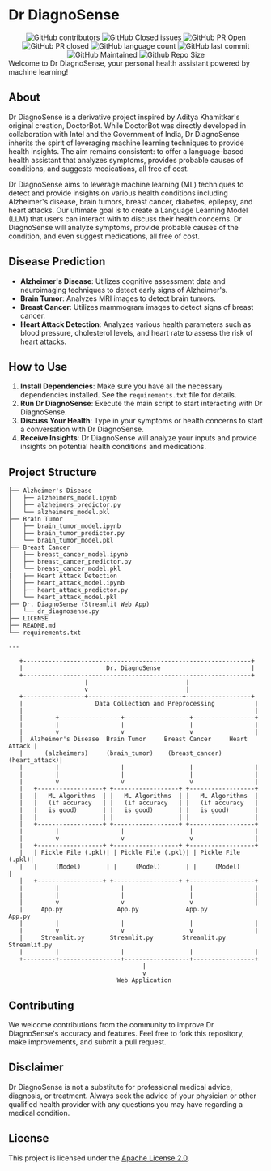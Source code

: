 # Dr DiagnoSense
<div align='center'>
  <img src="https://img.shields.io/github/contributors/TheNaiveSamosa/Dr-DiagnoSense?style=for-the-badge&color=blue" alt="GitHub contributors">
  <img src="https://img.shields.io/github/issues-closed-raw/TheNaiveSamosa/Dr-DiagnoSense?style=for-the-badge&color=brightgreen" alt="GitHub Closed issues">
  <img src="https://img.shields.io/github/issues-pr/TheNaiveSamosa/Dr-DiagnoSense?style=for-the-badge&color=aqua" alt="GitHub PR Open">
  <img src="https://img.shields.io/github/issues-pr-closed-raw/TheNaiveSamosa/Dr-DiagnoSense?style=for-the-badge&color=blue" alt="GitHub PR closed">
  <img src="https://img.shields.io/github/languages/count/TheNaiveSamosa/Dr-DiagnoSense?style=for-the-badge&color=brightgreen" alt="GitHub language count">
  <img src="https://img.shields.io/github/last-commit/TheNaiveSamosa/Dr-DiagnoSense?style=for-the-badge&color=blue" alt="GitHub last commit">
  <img src="https://img.shields.io/badge/Maintained%3F-yes-brightgreen.svg?style=for-the-badge" alt="GitHub Maintained">
  <img src="https://img.shields.io/github/repo-size/TheNaiveSamosa/Dr-DiagnoSense?style=for-the-badge&color=aqua" alt="Github Repo Size">
</div>
Welcome to Dr DiagnoSense, your personal health assistant powered by machine learning!

## About
Dr DiagnoSense is a derivative project inspired by Aditya Khamitkar's original creation, DoctorBot. While DoctorBot was directly developed in collaboration with Intel and the Government of India, Dr DiagnoSense inherits the spirit of leveraging machine learning techniques to provide health insights. The aim remains consistent: to offer a language-based health assistant that analyzes symptoms, provides probable causes of conditions, and suggests medications, all free of cost.

Dr DiagnoSense aims to leverage machine learning (ML) techniques to detect and provide insights on various health conditions including Alzheimer's disease, brain tumors, breast cancer, diabetes, epilepsy, and heart attacks. Our ultimate goal is to create a Language Learning Model (LLM) that users can interact with to discuss their health concerns. Dr DiagnoSense will analyze symptoms, provide probable causes of the condition, and even suggest medications, all free of cost.

## Disease Prediction
- **Alzheimer's Disease**: Utilizes cognitive assessment data and neuroimaging techniques to detect early signs of Alzheimer's.
- **Brain Tumor**: Analyzes MRI images to detect brain tumors.
- **Breast Cancer**: Utilizes mammogram images to detect signs of breast cancer.
- **Heart Attack Detection**: Analyzes various health parameters such as blood pressure, cholesterol levels, and heart rate to assess the risk of heart attacks.

## How to Use
1. **Install Dependencies**: Make sure you have all the necessary dependencies installed. See the `requirements.txt` file for details.
2. **Run Dr DiagnoSense**: Execute the main script to start interacting with Dr DiagnoSense.
3. **Discuss Your Health**: Type in your symptoms or health concerns to start a conversation with Dr DiagnoSense.
4. **Receive Insights**: Dr DiagnoSense will analyze your inputs and provide insights on potential health conditions and medications.

## Project Structure
    ├── Alzheimer's Disease
    │   ├── alzheimers_model.ipynb
    │   ├── alzheimers_predictor.py
    │   └── alzheimers_model.pkl
    ├── Brain Tumor
    │   ├── brain_tumor_model.ipynb
    │   ├── brain_tumor_predictor.py
    │   └── brain_tumor_model.pkl
    ├── Breast Cancer
    │   ├── breast_cancer_model.ipynb
    │   ├── breast_cancer_predictor.py
    │   └── breast_cancer_model.pkl
    |   ├── Heart Attack Detection
    │   ├── heart_attack_model.ipynb
    │   ├── heart_attack_predictor.py
    │   └── heart_attack_model.pkl
    ├── Dr. DiagnoSense (Streamlit Web App)
    │   └── dr_diagnosense.py
    ├── LICENSE
    ├── README.md
    └── requirements.txt

    ---
```
   +---------------------------------------------------------------+
   |                       Dr. DiagnoSense                         |
   +---------------------------------------------------------------+
                     |                           |
                     v                           |
   +-----------------+--------------------------+------------------+
   |                    Data Collection and Preprocessing           |
   |                                                                |
   |         +-----------------+------------------+-----------------+
   |         |                 |                  |                 |
   |         v                 v                  v                 |
   |  Alzheimer's Disease  Brain Tumor     Breast Cancer     Heart Attack |
   |      (alzheimers)     (brain_tumor)    (breast_cancer) (heart_attack)|
   |         |                 |                  |                 |
   |         |                 |                  |                 |
   |         v                 v                  v                 |
   |   +------------------+ +------------------+ +------------------+
   |   |   ML Algorithms  | |   ML Algorithms  | |   ML Algorithms  |
   |   |   (if accuracy   | |   (if accuracy   | |   (if accuracy   |
   |   |   is good)       | |   is good)       | |   is good)       |
   |   |                  | |                  | |                  |
   |   +------------------+ +------------------+ +------------------+
   |         |                 |                  |                 |
   |         v                 v                  v                 |
   |   +------------------+ +------------------+ +------------------+
   |   | Pickle File (.pkl)| | Pickle File (.pkl)| | Pickle File (.pkl)|
   |   |     (Model)       | |     (Model)       | |     (Model)       |
   |   +------------------+ +------------------+ +------------------+
   |         |                 |                  |                 |
   |         |                 |                  |                 |
   |         v                 v                  v                 |
   |     App.py               App.py             App.py            App.py
   |         |                 |                  |                 |
   |         v                 v                  v                 |
   |     Streamlit.py       Streamlit.py        Streamlit.py       Streamlit.py
   |         |                 |                  |                 |
   +---------+-----------------+------------------+-----------------+
                                     |
                                     v
                              Web Application

```

## Contributing
We welcome contributions from the community to improve Dr DiagnoSense's accuracy and features. Feel free to fork this repository, make improvements, and submit a pull request.

## Disclaimer
Dr DiagnoSense is not a substitute for professional medical advice, diagnosis, or treatment. Always seek the advice of your physician or other qualified health provider with any questions you may have regarding a medical condition.

## License
This project is licensed under the [Apache License 2.0](LICENSE).

